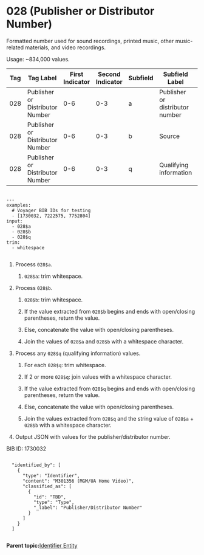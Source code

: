 # 028 \(Publisher or Distributor Number\)

Formatted number used for sound recordings, printed music, other music-related materials, and video recordings.

Usage: ~834,000 values.

|Tag|Tag Label|First Indicator|Second Indicator|Subfield|Subfield Label|Repeatable|
|---|---------|---------------|----------------|--------|--------------|----------|
|028|Publisher or Distributor Number|0-6|0-3|a|Publisher or distributor number|F|
|028|Publisher or Distributor Number|0-6|0-3|b|Source|F|
|028|Publisher or Distributor Number|0-6|0-3|q|Qualifying information|T|

```

---
examples:
  # Voyager BIB IDs for testing
  - [1730032, 7222575, 7752804]
input:
  - 028$a
  - 028$b
  - 028$q
trim:
  - whitespace  
                    
```

1.  Process `028$a`.

    1.  `028$a`: trim whitespace.

2.  Process `028$b`.

    1.  `028$b`: trim whitespace.

    2.  If the value extracted from `028$b` begins and ends with open/closing parentheses, return the value.

    3.  Else, concatenate the value with open/closing parentheses.

    4.  Join the values of `028$a` and `028$b` with a whitespace character.

3.  Process any `028$q` \(qualifying information\) values.

    1.  For each `028$q`: trim whitespace.

    2.  If 2 or more `028$q`: join values with a whitespace character.

    3.  If the value extracted from `028$q` begins and ends with open/closing parentheses, return the value.

    4.  Else, concatenate the value with open/closing parentheses.

    5.  Join the values extracted from `028$q` and the string value of `028$a` + `028$b` with a whitespace character.

4.  Output JSON with values for the publisher/distributor number.


BIB ID: 1730032

```

  "identified_by": [
    {
      "type": "Identifier",
      "content": "M301356 (MGM/UA Home Video)",
      "classified_as": [
        {
          "id": "TBD",
          "type": "Type",
          "_label": "Publisher/Distributor Number"
        }
      ]
    }
  ]
                        
```

**Parent topic:**[Identifier Entity](../identifier/identifier.md)

